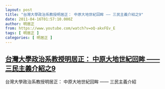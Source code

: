 ```yaml
---
layout: post
title: "台灣大學政治系教授明居正： 中原大地世紀回眸 —— 三民主義介紹之9"
date: 2011-04-16T01:57:10.000Z
author: 明居正
from: https://www.youtube.com/watch?v=oQ-akxFEv_E
tags: [ 明居正 ]
categories: [ 明居正 ]
---
```

<!--1302919030000-->
[台灣大學政治系教授明居正： 中原大地世紀回眸 —— 三民主義介紹之9](https://www.youtube.com/watch?v=oQ-akxFEv_E)
------

<div>
台灣大學政治系教授明居正： 中原大地世紀回眸 —— 三民主義介紹
</div>
